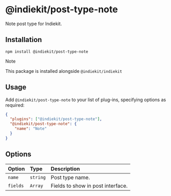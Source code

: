 # @indiekit/post-type-note

Note post type for Indiekit.

## Installation

`npm install @indiekit/post-type-note`

> [!NOTE]
> This package is installed alongside `@indiekit/indiekit`

## Usage

Add `@indiekit/post-type-note` to your list of plug-ins, specifying options as required:

```json
{
  "plugins": ["@indiekit/post-type-note"],
  "@indiekit/post-type-note": {
    "name": "Note"
  }
}
```

## Options

| Option   | Type     | Description                       |
| :------- | :------- | :-------------------------------- |
| `name`   | `string` | Post type name.                   |
| `fields` | `Array`  | Fields to show in post interface. |
